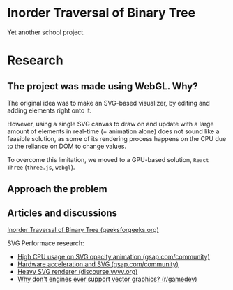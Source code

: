 # Inorder Traversal of Binary Tree
Yet another school project.

# Research

## The project was made using WebGL. Why?
The original idea was to make an SVG-based visualizer, by editing and adding elements right onto it.

However, using a single SVG canvas to draw on and update with a large amount of elements
in real-time (+ animation alone) does not sound like a feasible solution,
as some of its rendering process happens on the CPU due to the reliance on DOM to change values.

To overcome this limitation, we moved to a GPU-based solution, `React Three` (`three.js`, `webgl`).

## Approach the problem

## Articles and discussions
[Inorder Traversal of Binary Tree (geeksforgeeks.org)](https://www.geeksforgeeks.org/inorder-traversal-of-binary-tree/)

SVG Performace research:
- [High CPU usage on SVG opacity animation (gsap.com/community)](https://gsap.com/community/forums/topic/16701-high-cpu-usage-on-svg-opacity-animation/)
- [Hardware acceleration and SVG (gsap.com/community)](https://gsap.com/community/forums/topic/11842-hardware-acceleration-and-svg/)
- [Heavy SVG renderer (discourse.vvvv.org)](https://discourse.vvvv.org/t/heavy-svg-renderer/16471)
- [Why don't engines ever support vector graphics? (r/gamedev)](https://old.reddit.com/r/gamedev/comments/w2x5cj/why_dont_engines_ever_support_vector_graphics/)
